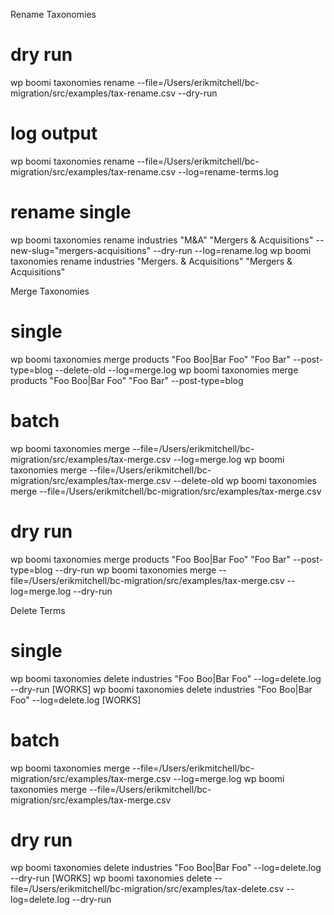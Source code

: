 Rename Taxonomies

# dry run

wp boomi taxonomies rename --file=/Users/erikmitchell/bc-migration/src/examples/tax-rename.csv --dry-run

# log output
wp boomi taxonomies rename --file=/Users/erikmitchell/bc-migration/src/examples/tax-rename.csv --log=rename-terms.log

# rename single
wp boomi taxonomies rename industries "M&A" "Mergers & Acquisitions" --new-slug="mergers-acquisitions" --dry-run --log=rename.log
wp boomi taxonomies rename industries "Mergers. & Acquisitions" "Mergers & Acquisitions"

Merge Taxonomies

# single

wp boomi taxonomies merge products "Foo Boo|Bar Foo" "Foo Bar" --post-type=blog --delete-old --log=merge.log
wp boomi taxonomies merge products "Foo Boo|Bar Foo" "Foo Bar" --post-type=blog

# batch

wp boomi taxonomies merge --file=/Users/erikmitchell/bc-migration/src/examples/tax-merge.csv --log=merge.log
wp boomi taxonomies merge --file=/Users/erikmitchell/bc-migration/src/examples/tax-merge.csv --delete-old
wp boomi taxonomies merge --file=/Users/erikmitchell/bc-migration/src/examples/tax-merge.csv

# dry run

wp boomi taxonomies merge products "Foo Boo|Bar Foo" "Foo Bar" --post-type=blog --dry-run
wp boomi taxonomies merge --file=/Users/erikmitchell/bc-migration/src/examples/tax-merge.csv --log=merge.log --dry-run

Delete Terms

# single

wp boomi taxonomies delete industries "Foo Boo|Bar Foo" --log=delete.log --dry-run [WORKS]
wp boomi taxonomies delete industries "Foo Boo|Bar Foo" --log=delete.log [WORKS]

# batch

wp boomi taxonomies merge --file=/Users/erikmitchell/bc-migration/src/examples/tax-merge.csv --log=merge.log
wp boomi taxonomies merge --file=/Users/erikmitchell/bc-migration/src/examples/tax-merge.csv

# dry run

wp boomi taxonomies delete industries "Foo Boo|Bar Foo" --log=delete.log --dry-run [WORKS]
wp boomi taxonomies delete --file=/Users/erikmitchell/bc-migration/src/examples/tax-delete.csv --log=delete.log --dry-run